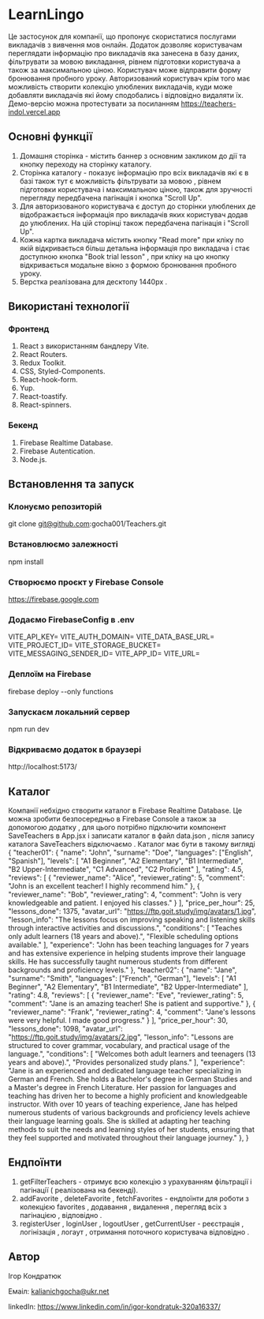 # LearnLingo

Це застосунок для компанії, що пропонує скористатися послугами викладачів з вивчення мов онлайн. Додаток дозволяє користувачам переглядати інформацію про викладачів яка занесена в базу даних, фільтрувати за мовою викладання, рівнем підготовки користувача а також за максимальною ціною. Користувач може відправити форму бронювання пробного уроку. Авторизований користувач крім того має можливість створити колекцію улюблених викладачів, куди може добавляти викладачів які йому сподобались і відповідно видаляти їх. Демо-версію можна протестувати за посиланням https://teachers-indol.vercel.app

## Основні функції

1. Домашня сторінка - містить баннер з основним закликом до дії та кнопку переходу на сторінку каталогу.
2. Сторінка каталогу - показує інформацію про всіх викладачів які є в базі також тут є можливість фільтрувати за мовою , рівнем підготовки користувача і максимальною ціною, також для зручності перегляду передбачена пагінація і кнопка "Scroll Up".
3. Для авторизованого користувача є доступ до сторінки улюблених де відображається інформація про викладачів яких користувач додав до улюблених. На цій сторінці також передбачена пагінація і "Scroll Up".
4. Кожна картка викладача містить кнопку "Read more" при кліку по якій відкривається більш детальна інформація про викладача і стає доступною кнопка "Book trial lesson" , при кліку на цю кнопку відкривається модальне вікно з формою бронювання пробного уроку.
5. Верстка реалізована для десктопу 1440px .

## Використані технології

### Фронтенд

1. React з використанням бандлеру Vite.
2. React Routers.
3. Redux Toolkit.
4. CSS, Styled-Components.
5. React-hook-form.
6. Yup.
7. React-toastify.
8. React-spinners.

### Бекенд

1. Firebase Realtime Database.
2. Firebase Autentication.
3. Node.js.

## Встановлення та запуск

### Клонуємо репозиторій

git clone git@github.com:gocha001/Teachers.git

### Встановлюємо залежності

npm install

### Створюємо проєкт у Firebase Console

https://firebase.google.com

### Додаємо FirebaseConfig в .env

VITE_API_KEY=
VITE_AUTH_DOMAIN=
VITE_DATA_BASE_URL=
VITE_PROJECT_ID=
VITE_STORAGE_BUCKET=
VITE_MESSAGING_SENDER_ID=
VITE_APP_ID=
VITE_URL=

### Деплоїм на Firebase

firebase deploy --only functions

### Запускаєм локальний сервер

npm run dev

### Відкриваємо додаток в браузері

http://localhost:5173/

## Каталог

Компанії небхідно створити каталог в Firebase Realtime Database. Це можна зробити безпосередньо в Firebase Console а також за допомогою додатку , для цього потрібно підключити компонент SaveTeachers в App.jsx і записати каталог в файл data.json , після запису каталога SaveTeachers відключаємо . Каталог має бути в такому вигляді
{
"teacher01": {
"name": "John",
"surname": "Doe",
"languages": ["English", "Spanish"],
"levels": [
"A1 Beginner",
"A2 Elementary",
"B1 Intermediate",
"B2 Upper-Intermediate",
"C1 Advanced",
"C2 Proficient"
],
"rating": 4.5,
"reviews": [
{
"reviewer_name": "Alice",
"reviewer_rating": 5,
"comment": "John is an excellent teacher! I highly recommend him."
},
{
"reviewer_name": "Bob",
"reviewer_rating": 4,
"comment": "John is very knowledgeable and patient. I enjoyed his classes."
}
],
"price_per_hour": 25,
"lessons_done": 1375,
"avatar_url": "https://ftp.goit.study/img/avatars/1.jpg",
"lesson_info": "The lessons focus on improving speaking and listening skills through interactive activities and discussions.",
"conditions": [
"Teaches only adult learners (18 years and above).",
"Flexible scheduling options available."
],
"experience": "John has been teaching languages for 7 years and has extensive experience in helping students improve their language skills. He has successfully taught numerous students from different backgrounds and proficiency levels."
},
"teacher02": {
"name": "Jane",
"surname": "Smith",
"languages": ["French", "German"],
"levels": [
"A1 Beginner",
"A2 Elementary",
"B1 Intermediate",
"B2 Upper-Intermediate"
],
"rating": 4.8,
"reviews": [
{
"reviewer_name": "Eve",
"reviewer_rating": 5,
"comment": "Jane is an amazing teacher! She is patient and supportive."
},
{
"reviewer_name": "Frank",
"reviewer_rating": 4,
"comment": "Jane's lessons were very helpful. I made good progress."
}
],
"price_per_hour": 30,
"lessons_done": 1098,
"avatar_url": "https://ftp.goit.study/img/avatars/2.jpg",
"lesson_info": "Lessons are structured to cover grammar, vocabulary, and practical usage of the language.",
"conditions": [
"Welcomes both adult learners and teenagers (13 years and above).",
"Provides personalized study plans."
],
"experience": "Jane is an experienced and dedicated language teacher specializing in German and French. She holds a Bachelor's degree in German Studies and a Master's degree in French Literature. Her passion for languages and teaching has driven her to become a highly proficient and knowledgeable instructor. With over 10 years of teaching experience, Jane has helped numerous students of various backgrounds and proficiency levels achieve their language learning goals. She is skilled at adapting her teaching methods to suit the needs and learning styles of her students, ensuring that they feel supported and motivated throughout their language journey."
},
}

## Ендпоїнти

1. getFilterTeachers - отримує всю колекцію з урахуванням фільтрації і пагінації ( реалізована на бекенді).
2. addFavorite , deleteFavorite , fetchFavorites - ендпоїнти для роботи з колекцією favorites , додавання , видалення , перегляд всіх з пагінацією , відповідно .
3. registerUser , loginUser , logoutUser , getCurrentUser - реєстрація , логінізація , логаут , отримання поточного користувача відповідно .

## Автор

Ігор Кондратюк

Емаіл: kalianichgocha@ukr.net

linkedIn: https://www.linkedin.com/in/igor-kondratuk-320a16337/
